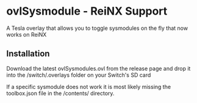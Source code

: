 # ovlSysmodule - ReiNX Support

A Tesla overlay that allows you to toggle sysmodules on the fly that now works on ReiNX

## Installation

Download the latest ovlSysmodules.ovl from the release page and drop it into the /switch/.overlays folder on your Switch's SD card

If a specific sysmodule does not work it is most likely missing the toolbox.json file in the /contents/ directory.
